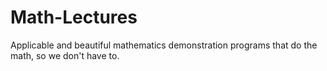 # Math-Lectures
Applicable and beautiful mathematics demonstration programs that do the math, so we don't have to. 
